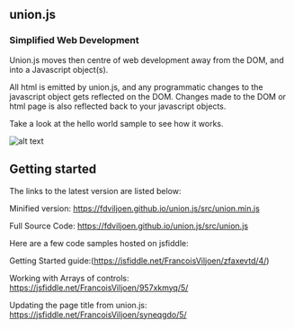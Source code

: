 ## union.js
### Simplified Web Development

Union.js moves then centre of web development away from the DOM, and into a Javascript object(s).

All html is emitted by union.js, and any programmatic changes to the javascript object gets reflected on the DOM. Changes made to the DOM or html page is also reflected back to your javascript objects.

Take a look at the hello world sample to see how it works.

![alt text](https://fdviljoen.github.io/union.js/img/Function.png)

## Getting started

The links to the latest version are listed below:

Minified version:
https://fdviljoen.github.io/union.js/src/union.min.js

Full Source Code:
https://fdviljoen.github.io/union.js/src/union.js

Here are a few code samples hosted on jsfiddle:

Getting Started guide:(https://jsfiddle.net/FrancoisViljoen/zfaxevtd/4/)

Working with Arrays of controls: https://jsfiddle.net/FrancoisViljoen/957xkmyq/5/

Updating the page title from union.js:  https://jsfiddle.net/FrancoisViljoen/syneqgdo/5/

